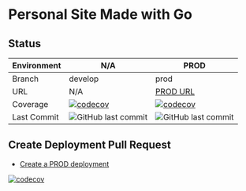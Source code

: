 # Personal Site Made with Go

## Status

| Environment | N/A | PROD |
| --- | --- | --- |
| Branch | develop | prod |
| URL | N/A | [PROD URL](https://alexandrucuriman.com) |
| Coverage | [![codecov](https://codecov.io/github/AlexandruC0909/go_personal_website/graph/badge.svg?token=6DTLMS8GSE)](https://codecov.io/github/AlexandruC0909/go_personal_website) | [![codecov](https://codecov.io/github/AlexandruC0909/go_personal_website/graph/badge.svg?token=6DTLMS8GSE)](https://codecov.io/github/AlexandruC0909/go_personal_website) |
| Last Commit | <img alt="GitHub last commit" src="https://img.shields.io/github/last-commit/AlexandruC0909/go_personal_website/develop"> | <img alt="GitHub last commit" src="https://img.shields.io/github/last-commit/AlexandruC0909/go_personal_website/prod"> |

## Create Deployment Pull Request

- [Create a PROD deployment](https://github.com/AlexandruC0909/go_personal_website/compare/prod...develop?quick_pull=1&title=Deploy+to+PROD+vX.X.X&labels=deployment)

[![codecov](https://codecov.io/github/AlexandruC0909/go_personal_website/graphs/icicle.svg?token=6DTLMS8GSE)](https://codecov.io/github/AlexandruC0909/go_personal_website)
